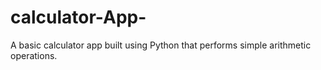 # calculator-App-
A basic calculator app built using Python that performs simple arithmetic operations.
